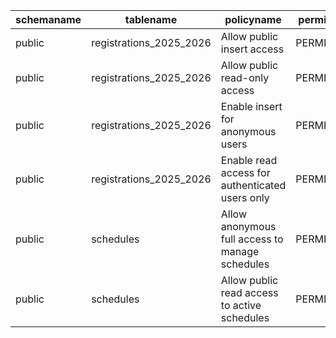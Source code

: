 | schemaname | tablename               | policyname                                      | permissive | roles           | cmd    | qual               | with_check |
| ---------- | ----------------------- | ----------------------------------------------- | ---------- | --------------- | ------ | ------------------ | ---------- |
| public     | registrations_2025_2026 | Allow public insert access                      | PERMISSIVE | {public}        | INSERT | null               | true       |
| public     | registrations_2025_2026 | Allow public read-only access                   | PERMISSIVE | {public}        | SELECT | true               | null       |
| public     | registrations_2025_2026 | Enable insert for anonymous users               | PERMISSIVE | {anon}          | INSERT | null               | true       |
| public     | registrations_2025_2026 | Enable read access for authenticated users only | PERMISSIVE | {authenticated} | SELECT | true               | null       |
| public     | schedules               | Allow anonymous full access to manage schedules | PERMISSIVE | {anon}          | ALL    | true               | true       |
| public     | schedules               | Allow public read access to active schedules    | PERMISSIVE | {anon}          | SELECT | (is_active = true) | null       |